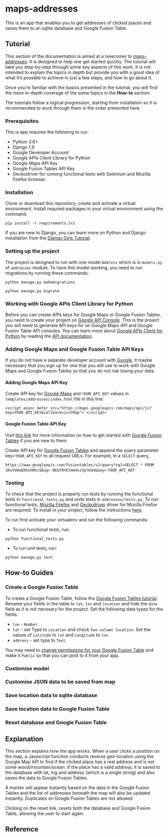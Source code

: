 # maps-addresses
This is an app that enables you to get addresses of clicked places and saves
them to an sqlite database and Google Fusion Table.

## Tutorial
This section of the documentation is aimed at a newcomer to [maps-addresses](https://github.com/amakarudze/sherpany-task).
It is designed to help one get started quickly. The tutorial will take you step-by-step through some key aspects of
this work. It is not intended to explain the topics in depth but provide you with a good idea of what it’s possible
to achieve in just a few steps, and how to go about it.

Once you’re familiar with the basics presented in the tutorial, you will find the more in-depth coverage of the
same topics in the **How-to** section.

The tutorials follow a logical progression, starting from installation so it is recommended to work through them in
the order presented here.

### Prerequisites
This is app requires the following to run:
 - Python 3.6+
 - Django 1.9
 - Google Developer Account
 - Google APIs Client Library for Python
 - Google Maps API Key
 - Google Fusion Tables API Key
 - Geckodriver for running functional tests with Selenium and Mozilla Firefox browser.

### Installation
Clone or download this repository, create and activate a virtual environment. Install required packages
in your virtual environment using the command:

 `pip install -r requirements.txt`

If you are new to Django, you can learn  more on Python and Django installation from the
  [Django Girls Tutorial](https://tutorial.djangogirls.org/en/installation/).

### Setting up the project
The project is designed to run with one model `Address` which is in `models.py` of `addresses` module. To have this
 model working, you need to run migrations by running these commands:

 `python manage.py makemigrations`

 `python manage.py migrate`

### Working with Google APIs Client Library for Python
Before you can create APIs keys for Google Maps or Google Fusion Tables, you need to create your project on [Google
 API Console](https://console.developers.google.com/). This is the project you will need to generate API keys for on
 Google Maps API and Google Fusion Table API consoles. You can learn more about
 [Google APIs Client for Python](https://developers.google.com/api-client-library/python/start/get_started) by
 reading the [API documentation](https://developers.google.com/api-client-library/python/start/get_started).

### Adding Google Maps and Google Fusion Table API Keys
If you do not have a separate developer account with [Google](https://mail.google.com), it maybe necessary that
you sign up for one that you will use to work with Google Maps and Google Fusion Tables so that you do not risk
losing your data.

#### Adding Google Maps API Key
Create API key for [Google Maps](https://developers.google.com/maps/documentation/javascript/get-api-key) and
`YOUR_API_KEY` values in `templates/addresses/index.html` file in this line:

`<script async defer
    src="https://maps.googleapis.com/maps/api/js?key=YOUR_API_KEY&callback=initMap">
    </script>`

#### Google Fusion Table API Key
Visit [this link](https://support.google.com/fusiontables/answer/184641?hl=en) for more information on how to get started with
[Google Fusion Tables](https://support.google.com/fusiontables/answer/184641?hl=en) if you are new to them.

Create API key for [Google Fusion Tables](https://developers.google.com/fusiontables/docs/v1/using#APIKey) and
append the query parameter key=`YOUR_API_KEY` to all request URLs. For example, in a `SELECT` query,

`https://www.googleapis.com/fusiontables/v2/query?sql=SELECT * FROM
     1KxVV0wQXhxhMScSDuqr-0Ebf0YEt4m4xzVplKd4&key=`
     `YOUR_API_KEY`


### Testing
To check that the project is properly run tests by running the functional tests in `functional_tests.py` and units tests
in `addresses/tests.py`. To run functional tests, [Mozilla Firefox](https://www.mozilla.org/firefox/) and
[Geckodriver](https://github.com/mozilla/geckodriver/releases) driver for Mozilla Firefox are required.
To install in your project, follow the instructions
[here](https://www.obeythetestinggoat.com/book/pre-requisite-installations.html#_installing_django_and_selenium).

To run first activate your virtualenv and run the following commands:

- To run functional tests, run:

`python functional_tests.py`

- To run unit tests, run:

`python manage.py test`


## How-to Guides
 
### Create a Google Fusion Table
To create a Google Fusion Table, follow the [Google Fusion Tables tutorial](https://support.google.com/fusiontables/answer/184641?hl=en). Rename your fields in the table to `lat`,
 `lon` and `location` and hide the `date` field as it is not necesary for the project. Set the following
 data types for the fields:
 - `lon` - `Number`.
 - `lat` -  set Type to `Location` and check `Two-column location`. Set the values of `Latitude` to `lat`
 and `Longitude` to `lon`.
 - `address` - set type to `Text`.

 You may need to [change permissions for your Google Fusion Table](https://developers.google.com/fusiontables/docs/v2/using#authTbl)
  and make it `Public` so that you can post to it from your app.

### Customise model

### Customise JSON data to be saved from map

### Save location data to sqlite database

### Save location data to Google Fusion Table

### Reset database and Google Fusion Table

## Explanation
This section explains how the app works. When a user clicks a position on the map, a Javascript function conducts
reverse geo-location using the Google Map API to find if the clicked place has a real address and is not some
wood/mountain/ocean. If the place has a valid address, it is saved to the database with lat, lng and address
(which is a single string) and also saves the data to Google Fusion Tables.

A marker will appear instantly based on the data in the Google Fusion Tables and the list of addresses beneath the
map will also be updated instantly. Duplicates on Google Fusion Tables are not allowed.

Clicking on the reset link, resets both the database and Google Fusion Table, allowing the user to start again.

## Reference

